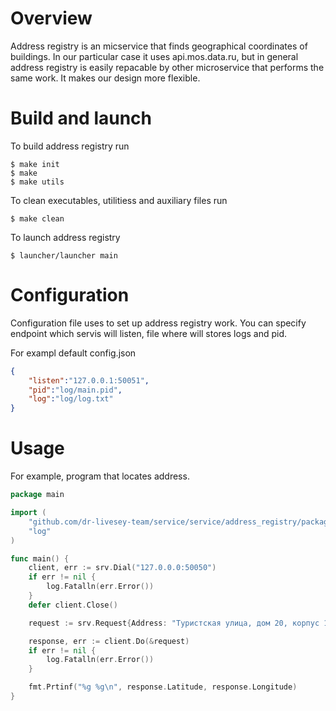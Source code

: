 # Overview #

Address registry is an micservice that finds geographical coordinates of buildings. In our particular case it uses
api.mos.data.ru, but in general address registry is easily repacable by other microservice that performs the same work.
It makes our design more flexible.

# Build and launch #

To build address registry run
```
$ make init
$ make
$ make utils
```

To clean executables, utilitiess and auxiliary files run
```
$ make clean
```

To launch address registry
```
$ launcher/launcher main
```

# Configuration #

Configuration file uses to set up address registry work. You can specify endpoint which servis will listen, file where
will stores logs and pid.

For exampl default config.json
```json
{
    "listen":"127.0.0.1:50051",
    "pid":"log/main.pid",
    "log":"log/log.txt"
}
```

# Usage #

For example, program that locates address.
```go
package main

import (
    "github.com/dr-livesey-team/service/service/address_registry/package/srv"
    "log"
)

func main() {
    client, err := srv.Dial("127.0.0.0:50050")
    if err != nil {
        log.Fatalln(err.Error())
    }
    defer client.Close()

    request := srv.Request{Address: "Туристская улица, дом 20, корпус 1"}

    response, err := client.Do(&request)
    if err != nil {
        log.Fatalln(err.Error())
    }

    fmt.Prtinf("%g %g\n", response.Latitude, response.Longitude)
}
```